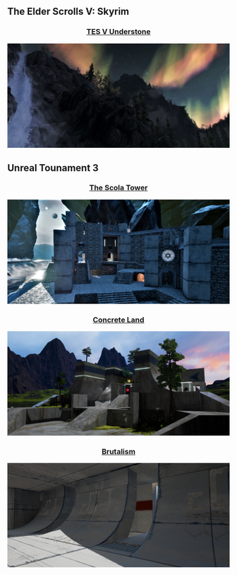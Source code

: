 

<h2>The Elder Scrolls V: Skyrim </h2>

<div style="text-align: center;">
<h3><a href="../data/showcase/TES_V">TES V Understone</a></h3>
</div>

<a href="../data/showcase/TES_V">
  <img src="/assets/Portfolio/Mods/TES_V_txt.png" alt="Understone" style="max-width: 100%; height: auto;">
</a>

<h2>Unreal Tounament 3</h2>

<div style="text-align: center;">
<h3><a href="../data/showcase/UT_The_Scola_Tower">The Scola Tower</a></h3>
</div>

<a href="../data/showcase/UT_The_Scola_Tower">
  <img src="/assets/Portfolio/Mods/The_Scola_Tower_txt.png" alt="Scola Tower Preview" style="max-width: 100%; height: auto;">
</a>

<div style="text-align: center;">
<h3><a href="../data/showcase/UT_Concrete_Land">Concrete Land</a></h3>
</div>

<a href="../data/showcase/UT_Concrete_Land">
  <img src="/assets/Portfolio/Mods/Screenshot_txt.png" alt="Concrete Land" style="max-width: 100%; height: auto;">
</a>

<div style="text-align: center;">
<h3><a href="../data/showcase/UT_Brutalism">Brutalism</a></h3>
</div>

<a href="../data/showcase/UT_Brutalism">
  <img src="/assets/Portfolio/Mods/Brutalism_txt.png" alt="Brutalism" style="max-width: 100%; height: auto;">
</a>


